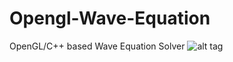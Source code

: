 # Opengl-Wave-Equation
OpenGL/C++ based Wave Equation Solver
![alt tag](http://i64.tinypic.com/zl44sm.png)
